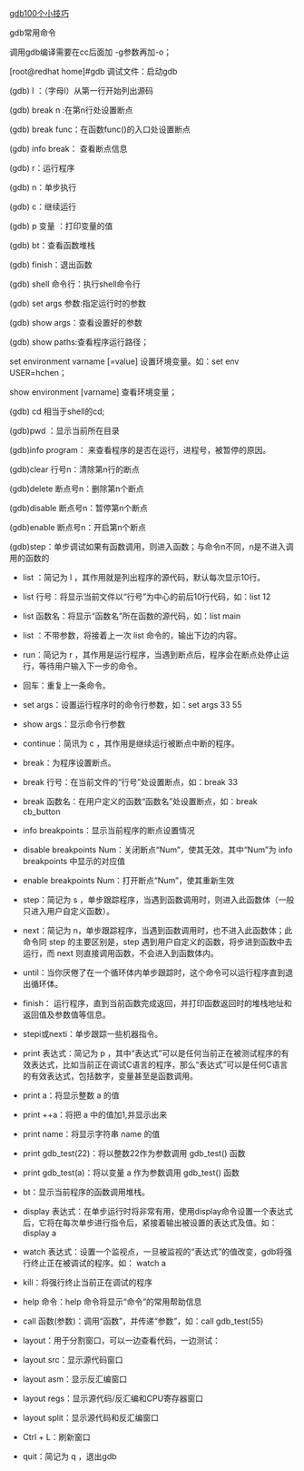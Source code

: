 

[gdb100个小技巧]( https://wizardforcel.gitbooks.io/100-gdb-tips/content/index.html )

gdb常用命令

调用gdb编译需要在cc后面加 -g参数再加-o；

[root@redhat home]#gdb 调试文件：启动gdb

(gdb) l ：（字母l）从第一行开始列出源码

(gdb) break n :在第n行处设置断点

(gdb) break func：在函数func()的入口处设置断点

(gdb) info break： 查看断点信息

(gdb) r：运行程序

(gdb) n：单步执行

(gdb) c：继续运行

(gdb) p 变量 ：打印变量的值

(gdb) bt：查看函数堆栈

(gdb) finish：退出函数

(gdb) shell 命令行：执行shell命令行

(gdb) set args 参数:指定运行时的参数

(gdb) show args：查看设置好的参数

(gdb) show paths:查看程序运行路径；

set environment varname [=value] 设置环境变量。如：set env USER=hchen；

show environment [varname] 查看环境变量；

(gdb) cd 相当于shell的cd;

(gdb)pwd ：显示当前所在目录

(gdb)info program： 来查看程序的是否在运行，进程号，被暂停的原因。

(gdb)clear 行号n：清除第n行的断点

(gdb)delete 断点号n：删除第n个断点

(gdb)disable 断点号n：暂停第n个断点

(gdb)enable 断点号n：开启第n个断点

(gdb)step：单步调试如果有函数调用，则进入函数；与命令n不同，n是不进入调用的函数的

 

- list ：简记为 l ，其作用就是列出程序的源代码，默认每次显示10行。

- list 行号：将显示当前文件以“行号”为中心的前后10行代码，如：list 12
- list 函数名：将显示“函数名”所在函数的源代码，如：list main
- list ：不带参数，将接着上一次 list 命令的，输出下边的内容。



- run：简记为 r ，其作用是运行程序，当遇到断点后，程序会在断点处停止运行，等待用户输入下一步的命令。
- 回车：重复上一条命令。
- set args：设置运行程序时的命令行参数，如：set args 33 55
- show args：显示命令行参数
- continue：简讯为 c ，其作用是继续运行被断点中断的程序。
- break：为程序设置断点。

- break 行号：在当前文件的“行号”处设置断点，如：break  33
- break 函数名：在用户定义的函数“函数名”处设置断点，如：break cb_button
- info breakpoints：显示当前程序的断点设置情况
- disable breakpoints Num：关闭断点“Num”，使其无效，其中“Num”为 info breakpoints 中显示的对应值
- enable breakpoints Num：打开断点“Num”，使其重新生效

- step：简记为 s ，单步跟踪程序，当遇到函数调用时，则进入此函数体（一般只进入用户自定义函数）。
- next：简记为 n，单步跟踪程序，当遇到函数调用时，也不进入此函数体；此命令同 step 的主要区别是，step 遇到用户自定义的函数，将步进到函数中去运行，而 next 则直接调用函数，不会进入到函数体内。
- until：当你厌倦了在一个循环体内单步跟踪时，这个命令可以运行程序直到退出循环体。
- finish： 运行程序，直到当前函数完成返回，并打印函数返回时的堆栈地址和返回值及参数值等信息。
- stepi或nexti：单步跟踪一些机器指令。
- print 表达式：简记为 p ，其中“表达式”可以是任何当前正在被测试程序的有效表达式，比如当前正在调试C语言的程序，那么“表达式”可以是任何C语言的有效表达式，包括数字，变量甚至是函数调用。

- print a：将显示整数 a 的值
- print ++a：将把 a 中的值加1,并显示出来
- print name：将显示字符串 name 的值
- print gdb_test(22)：将以整数22作为参数调用 gdb_test() 函数
- print gdb_test(a)：将以变量 a 作为参数调用 gdb_test() 函数

- bt：显示当前程序的函数调用堆栈。
- display 表达式：在单步运行时将非常有用，使用display命令设置一个表达式后，它将在每次单步进行指令后，紧接着输出被设置的表达式及值。如： display a
- watch 表达式：设置一个监视点，一旦被监视的“表达式”的值改变，gdb将强行终止正在被调试的程序。如： watch a
- kill：将强行终止当前正在调试的程序
- help 命令：help 命令将显示“命令”的常用帮助信息
- call 函数(参数)：调用“函数”，并传递“参数”，如：call  gdb_test(55)
- layout：用于分割窗口，可以一边查看代码，一边测试：

- layout src：显示源代码窗口
- layout asm：显示反汇编窗口
- layout regs：显示源代码/反汇编和CPU寄存器窗口
- layout split：显示源代码和反汇编窗口
- Ctrl + L：刷新窗口

- quit：简记为 q ，退出gdb

